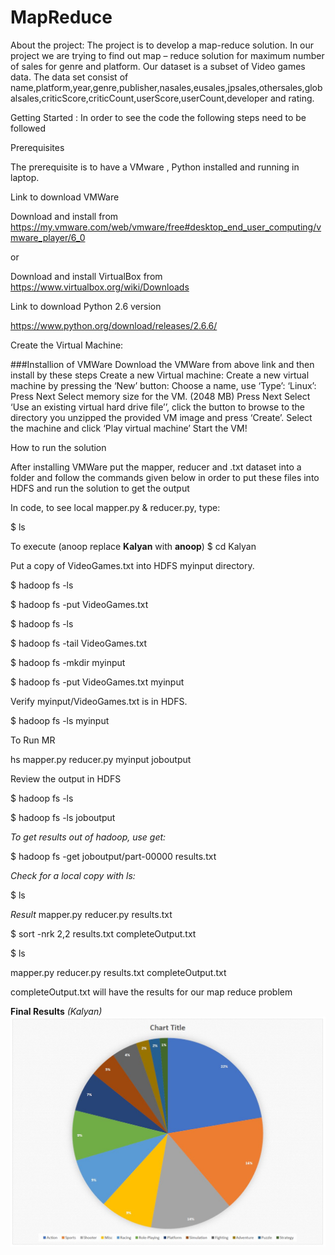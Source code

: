 # MapReduce

About the project: The project is to develop a map-reduce solution. In our project we are trying to find out map – reduce solution for maximum number of sales for genre and platform. Our dataset is a subset of Video games data. The data set consist of name,platform,year,genre,publisher,nasales,eusales,jpsales,othersales,globalsales,criticScore,criticCount,userScore,userCount,developer and rating.

Getting Started : In order to see the code the following steps need to be followed

Prerequisites

The prerequisite is to have a VMware , Python installed and running in laptop.

Link to download VMWare

Download and install from https://my.vmware.com/web/vmware/free#desktop_end_user_computing/vmware_player/6_0

or

Download and install VirtualBox from https://www.virtualbox.org/wiki/Downloads

Link to download Python 2.6 version

https://www.python.org/download/releases/2.6.6/

Create the Virtual Machine:

###Installion of VMWare Download the VMWare from above link and then install by these steps Create a new Virtual machine: Create a new virtual machine by pressing the ‘New’ button: Choose a name, use ‘Type’: ‘Linux’: Press Next Select memory size for the VM. (2048 MB) Press Next Select ‘Use an existing virtual hard drive file’’, click the button to browse to the directory you unzipped the provided VM image and press ‘Create’. Select the machine and click ‘Play virtual machine’ Start the VM!

How to run the solution

After installing VMWare put the mapper, reducer and .txt dataset into a folder and follow the commands given below in order to put these files into HDFS and run the solution to get the output

In code, to see local mapper.py & reducer.py, type:

$ ls

To execute (anoop replace **Kalyan** with **anoop**)
$ cd Kalyan

Put a copy of VideoGames.txt into HDFS myinput directory.

$ hadoop fs -ls

$ hadoop fs -put VideoGames.txt

$ hadoop fs -ls

$ hadoop fs -tail VideoGames.txt

$ hadoop fs -mkdir myinput

$ hadoop fs -put VideoGames.txt myinput

Verify myinput/VideoGames.txt is in HDFS.

$ hadoop fs -ls myinput

To Run MR

hs mapper.py reducer.py myinput joboutput

Review the output in HDFS

$ hadoop fs -ls

$ hadoop fs -ls joboutput

*To get results out of hadoop, use get:*

$ hadoop fs -get joboutput/part-00000 results.txt

*Check for a local copy with ls:*

$ ls

*Result*
mapper.py reducer.py results.txt

$ sort -nrk 2,2 results.txt completeOutput.txt

$ ls

mapper.py reducer.py results.txt completeOutput.txt

completeOutput.txt will have the results for our map reduce problem

**Final Results**  *(Kalyan)* 
![alt tag](https://github.com/KairamkondaKalyanDass/Video-games-MapReduce/blob/master/images/Kalyan%20results.JPG)
